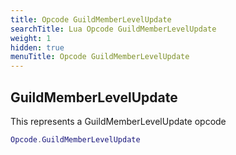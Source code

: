 ```yaml
---
title: Opcode GuildMemberLevelUpdate
searchTitle: Lua Opcode GuildMemberLevelUpdate
weight: 1
hidden: true
menuTitle: Opcode GuildMemberLevelUpdate
---
```

## GuildMemberLevelUpdate

This represents a GuildMemberLevelUpdate opcode
```lua
Opcode.GuildMemberLevelUpdate
```